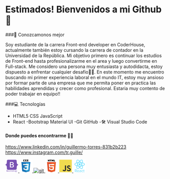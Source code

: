 # Estimados! Bienvenidos a mi Github 👋

###🤝 Conozcamonos mejor

Soy estudiante de la carrera Front-end developer en CoderHouse, actualmente también estoy cursando la carrera de contador en la Universidad de la República. Mi objetivo primero es continuar los estudios de Front-end hasta profesionalizarme en el area y luego convertirme en Full-stack.
Me considero una persona muy entusiasta y autodidacta, estoy dispuesto a enfrentar cualquier desafio👨‍💼.
En este momento me encuentro buscando mi primer experiencia laboral en el mundo IT, estoy muy ansioso por formar parte de una empresa que me permita poner en practica las habilidades aprendidas y crecer como profesional. Estaria muy contento de poder trabajar en equipo!! 

###💻 Tecnologías

- HTML5 CSS JavaScript
- React
-Bootstrap Material UI
-Git GitHub
-🛠 Visual Studio Code

#### Donde puedes encontrarme 🤜🤛

https://www.linkedin.com/in/guillermo-torres-831b2b223
https://www.instagram.com/tr.guille/

<p align="left"> <a href="https://getbootstrap.com" target="_blank" rel="noreferrer"> <img src="https://raw.githubusercontent.com/devicons/devicon/master/icons/bootstrap/bootstrap-plain-wordmark.svg" alt="bootstrap" width="40" height="40"/> </a> <a href="https://www.w3schools.com/css/" target="_blank" rel="noreferrer"> <img src="https://raw.githubusercontent.com/devicons/devicon/master/icons/css3/css3-original-wordmark.svg" alt="css3" width="40" height="40"/> </a> <a href="https://git-scm.com/" target="_blank" rel="noreferrer"> <img src="https://www.vectorlogo.zone/logos/git-scm/git-scm-icon.svg" alt="git" width="40" height="40"/> </a> <a href="https://www.w3.org/html/" target="_blank" rel="noreferrer"> <img src="https://raw.githubusercontent.com/devicons/devicon/master/icons/html5/html5-original-wordmark.svg" alt="html5" width="40" height="40"/> </a> <a href="https://developer.mozilla.org/en-US/docs/Web/JavaScript" target="_blank" rel="noreferrer"> <img src="https://raw.githubusercontent.com/devicons/devicon/master/icons/javascript/javascript-original.svg" alt="javascript" width="40" height="40"/> </a> <a href="https://reactjs.org/" target="_blank" rel="noreferrer"> <img src="https://raw.githubusercontent.com/devicons/devicon/master/icons/react/react-original-wordmark.svg" alt="react" width="40" height="40"/> </a> </p>
